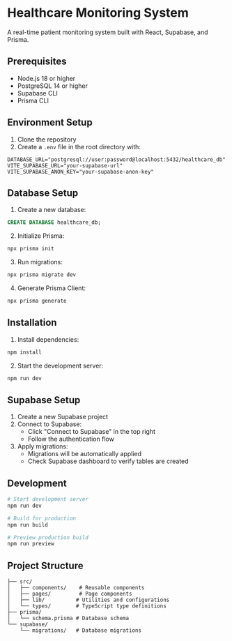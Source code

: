 # Healthcare Monitoring System

A real-time patient monitoring system built with React, Supabase, and Prisma.

## Prerequisites

- Node.js 18 or higher
- PostgreSQL 14 or higher
- Supabase CLI
- Prisma CLI

## Environment Setup

1. Clone the repository
2. Create a `.env` file in the root directory with:

```env
DATABASE_URL="postgresql://user:password@localhost:5432/healthcare_db"
VITE_SUPABASE_URL="your-supabase-url"
VITE_SUPABASE_ANON_KEY="your-supabase-anon-key"
```

## Database Setup

1. Create a new database:

```sql
CREATE DATABASE healthcare_db;
```

2. Initialize Prisma:

```bash
npx prisma init
```

3. Run migrations:

```bash
npx prisma migrate dev
```

4. Generate Prisma Client:

```bash
npx prisma generate
```

## Installation

1. Install dependencies:

```bash
npm install
```

2. Start the development server:

```bash
npm run dev
```

## Supabase Setup

1. Create a new Supabase project
2. Connect to Supabase:
   - Click "Connect to Supabase" in the top right
   - Follow the authentication flow
3. Apply migrations:
   - Migrations will be automatically applied
   - Check Supabase dashboard to verify tables are created

## Development

```bash
# Start development server
npm run dev

# Build for production
npm run build

# Preview production build
npm run preview
```

## Project Structure

```
├── src/
│   ├── components/    # Reusable components
│   ├── pages/         # Page components
│   ├── lib/          # Utilities and configurations
│   └── types/        # TypeScript type definitions
├── prisma/
│   └── schema.prisma # Database schema
└── supabase/
    └── migrations/   # Database migrations
```